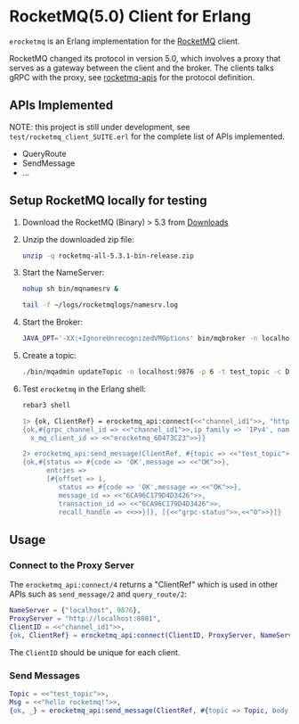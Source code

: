# RocketMQ(5.0) Client for Erlang

`erocketmq` is an Erlang implementation for the [RocketMQ](https://rocketmq.apache.org/) client. 

RocketMQ changed its protocol in version 5.0, which involves a proxy that serves as a gateway between the client and the broker. The clients talks gRPC with the proxy, see [rocketmq-apis](https://github.com/apache/rocketmq-apis) for the protocol definition.

## APIs Implemented

NOTE: this project is still under development, see `test/rocketmq_client_SUITE.erl` for the complete list of APIs implemented.

- QueryRoute
- SendMessage
- ...

## Setup RocketMQ locally for testing

1. Download the RocketMQ (Binary) > 5.3 from [Downloads](https://rocketmq.apache.org/download/)

2. Unzip the downloaded zip file:
    
    ```bash
    unzip -q rocketmq-all-5.3.1-bin-release.zip
    ```

3. Start the NameServer:

    ```bash
    nohup sh bin/mqnamesrv &

    tail -f ~/logs/rocketmqlogs/namesrv.log
    ```

4. Start the Broker:

    ```bash
    JAVA_OPT='-XX:+IgnoreUnrecognizedVMOptions' bin/mqbroker -n localhost:9876 --enable-proxy
    ```

5. Create a topic:

    ```bash
    ./bin/mqadmin updateTopic -n localhost:9876 -p 6 -t test_topic -c DefaultCluster
    ```

6. Test `erocketmq` in the Erlang shell:

    ```bash
    rebar3 shell

    1> {ok, ClientRef} = erocketmq_api:connect(<<"channel_id1">>, "http://localhost:8081", {"localhost", 9876}, #{}).
    {ok,#{grpc_channel_id => <<"channel_id1">>,ip_family => 'IPv4', name_server => {"localhost",9876},
      x_mq_client_id => <<"erocketmq_6D473C23">>}}
    
    2> erocketmq_api:send_message(ClientRef, #{topic => <<"test_topic">>, body => <<"hello rocketmq!">>}).
    {ok,#{status => #{code => 'OK',message => <<"OK">>},
          entries =>
          [#{offset => 1,
             status => #{code => 'OK',message => <<"OK">>},
             message_id => <<"6CA96C179D4D3426">>,
             transaction_id => <<"6CA96C179D4D3426">>,
             recall_handle => <<>>}]}, [{<<"grpc-status">>,<<"0">>}]}
    ```

## Usage

### Connect to the Proxy Server

The `erocketmq_api:connect/4` returns a "ClientRef" which is used in other APIs such as `send_message/2` and `query_route/2`:

```erlang
NameServer = {"localhost", 9876},
ProxyServer = "http://localhost:8081",
ClientID = <<"channel_id1">>,
{ok, ClientRef} = erocketmq_api:connect(ClientID, ProxyServer, NameServer, #{}).
```

The `ClientID` should be unique for each client.

### Send Messages

```erlang
Topic = <<"test_topic">>,
Msg = <<"hello rocketmq!">>,
{ok, _} = erocketmq_api:send_message(ClientRef, #{topic => Topic, body => Msg}).
```

